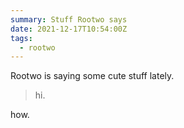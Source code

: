 ```yaml
---
summary: Stuff Rootwo says
date: 2021-12-17T10:54:00Z
tags:
  - rootwo
---
```

Rootwo is saying some cute stuff lately. 

> hi.

how.